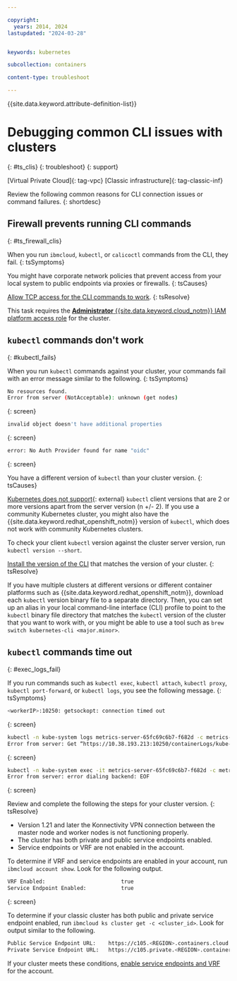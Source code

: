 ```yaml
---

copyright: 
  years: 2014, 2024
lastupdated: "2024-03-28"


keywords: kubernetes

subcollection: containers

content-type: troubleshoot

---
```


{{site.data.keyword.attribute-definition-list}}





# Debugging common CLI issues with clusters
{: #ts_clis}
{: troubleshoot}
{: support}

[Virtual Private Cloud]{: tag-vpc} [Classic infrastructure]{: tag-classic-inf}

Review the following common reasons for CLI connection issues or command failures.
{: shortdesc}


## Firewall prevents running CLI commands
{: #ts_firewall_clis}


When you run `ibmcloud`, `kubectl`, or `calicoctl` commands from the CLI, they fail.
{: tsSymptoms}


You might have corporate network policies that prevent access from your local system to public endpoints via proxies or firewalls.
{: tsCauses}


[Allow TCP access for the CLI commands to work](/docs/containers?topic=containers-firewall#firewall_bx).
{: tsResolve}

This task requires the [**Administrator** {{site.data.keyword.cloud_notm}} IAM platform access role](/docs/containers?topic=containers-iam-platform-access-roles) for the cluster.



## `kubectl` commands don't work
{: #kubectl_fails}


When you run `kubectl` commands against your cluster, your commands fail with an error message similar to the following.
{: tsSymptoms}

```sh
No resources found.
Error from server (NotAcceptable): unknown (get nodes)
```
{: screen}

```sh
invalid object doesn't have additional properties
```
{: screen}

```sh
error: No Auth Provider found for name "oidc"
```
{: screen}


You have a different version of `kubectl` than your cluster version.
{: tsCauses}

[Kubernetes does not support](https://kubernetes.io/releases/version-skew-policy/){: external} `kubectl` client versions that are 2 or more versions apart from the server version (n +/- 2). If you use a community Kubernetes cluster, you might also have the {{site.data.keyword.redhat_openshift_notm}} version of `kubectl`, which does not work with community Kubernetes clusters.

To check your client `kubectl` version against the cluster server version, run `kubectl version --short`.


[Install the version of the CLI](/docs/containers?topic=containers-cli-install) that matches the version of your cluster.
{: tsResolve}

If you have multiple clusters at different versions or different container platforms such as {{site.data.keyword.redhat_openshift_notm}}, download each `kubectl` version binary file to a separate directory. Then, you can set up an alias in your local command-line interface (CLI) profile to point to the `kubectl` binary file directory that matches the `kubectl` version of the cluster that you want to work with, or you might be able to use a tool such as `brew switch kubernetes-cli <major.minor>`.





## `kubectl` commands time out
{: #exec_logs_fail}


If you run commands such as `kubectl exec`, `kubectl attach`, `kubectl proxy`, `kubectl port-forward`, or `kubectl logs`, you see the following message.
{: tsSymptoms}

```sh
<workerIP>:10250: getsockopt: connection timed out
```
{: screen}

```sh
kubectl -n kube-system logs metrics-server-65fc69c6b7-f682d -c metrics-server
Error from server: Get “https://10.38.193.213:10250/containerLogs/kube-system/metrics-server-65fc69c6b7-f682d/metrics-server”: EOF
```
{: screen}

```sh
kubectl -n kube-system exec -it metrics-server-65fc69c6b7-f682d -c metrics-server -- sh
Error from server: error dialing backend: EOF
```
{: screen}

Review and complete the following the steps for your cluster version.
{: tsResolve}

- Version 1.21 and later the Konnectivity VPN connection between the master node and worker nodes is not functioning properly.
- The cluster has both private and public service endpoints enabled.
- Service endpoints or VRF are not enabled in the account.

To determine if VRF and service endpoints are enabled in your account, run `ibmcloud account show`. Look for the following output.

```sh
VRF Enabled:                        true
Service Endpoint Enabled:           true
```
{: screen}

To determine if your classic cluster has both public and private service endpoint enabled, run `ibmcloud ks cluster get -c <cluster_id>`. Look for output similar to the following.

```sh
Public Service Endpoint URL:    https://c105.<REGION>.containers.cloud.ibm.com:<port> 
Private Service Endpoint URL:   https://c105.private.<REGION>.containers.cloud.ibm.com:<port> 
```

If your cluster meets these conditions, [enable service endpoints and VRF](/docs/account?topic=account-vrf-service-endpoint&interface=ui#vrf) for the account.




